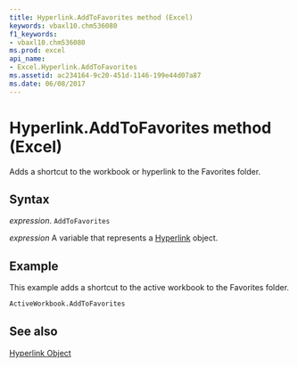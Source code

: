 ```yaml
---
title: Hyperlink.AddToFavorites method (Excel)
keywords: vbaxl10.chm536080
f1_keywords:
- vbaxl10.chm536080
ms.prod: excel
api_name:
- Excel.Hyperlink.AddToFavorites
ms.assetid: ac234164-9c20-451d-1146-199e44d07a87
ms.date: 06/08/2017
---
```



# Hyperlink.AddToFavorites method (Excel)

Adds a shortcut to the workbook or hyperlink to the Favorites folder.


## Syntax

_expression_. `AddToFavorites`

_expression_ A variable that represents a [Hyperlink](Excel.Hyperlink.md) object.


## Example

This example adds a shortcut to the active workbook to the Favorites folder.


```vb
ActiveWorkbook.AddToFavorites
```


## See also


[Hyperlink Object](Excel.Hyperlink.md)

